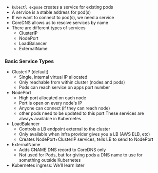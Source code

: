 
- `kubectl expose` creates a service for existing pods
- A service is a stable address for pod(s)
- If we want to connect to pod(s), we need a service
- CoreDNS allows us to resolve services by name
- There are different types of services
	- ClusterIP
	- NodePort
	- LoadBalancer
	- ExternalName

### Basic Service Types

- ClusterIP (default)
	- Single, internal virtual IP allocated
	- Only reachable from within cluster (nodes and pods)
	- Pods can reach service on apps port number
- NodePort
	- High port allocated on each node
	- Port is open on every node's IP
	- Anyone can connect (if they can reach node)
	- other pods need to be updated to this port
	These services are always available in Kubernetes
- LoadBalancer
	- Controls a LB endpoint external to the cluster
	- Only available when infra provider gives you a LB (AWS ELB, etc)
	- Creates NodePort+ClusterIP services, tells LB to send to NodePort
- ExternalName
	- Adds CNAME DNS record to CoreDNS only
	- Not used for Pods, but for giving pods a DNS name to use for something outside Kubernetes
- Kubernetes ingress: We'll learn later